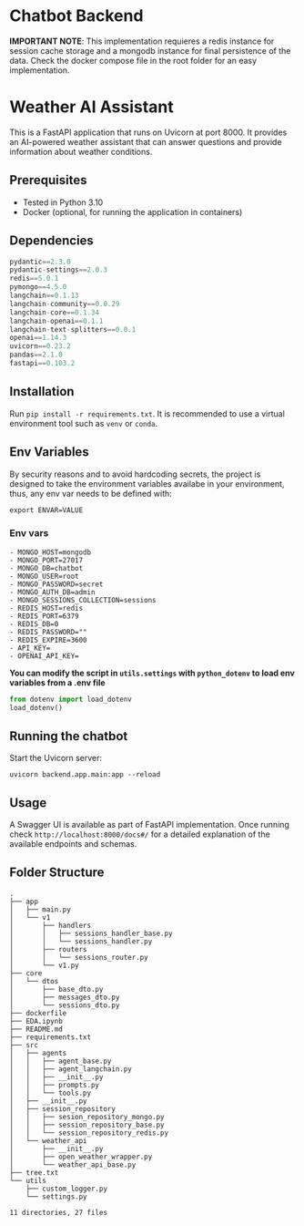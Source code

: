 # Chatbot Backend

**IMPORTANT NOTE**: This implementation requieres a redis instance for session cache storage and a mongodb instance for final persistence of the data. Check the docker compose file in the root folder for an easy implementation.

# Weather AI Assistant

This is a FastAPI application that runs on Uvicorn at port 8000. It provides an AI-powered weather assistant that can answer questions and provide information about weather conditions.

## Prerequisites

- Tested in Python 3.10
- Docker (optional, for running the application in containers)

## Dependencies
```python
pydantic==2.3.0
pydantic-settings==2.0.3
redis==5.0.1
pymongo==4.5.0
langchain==0.1.13
langchain-community==0.0.29
langchain-core==0.1.34
langchain-openai==0.1.1
langchain-text-splitters==0.0.1
openai==1.14.3
uvicorn==0.23.2
pandas==2.1.0
fastapi==0.103.2
```
## Installation

Run `pip install -r requirements.txt`. It is recommended to use a virtual environment tool such as `venv` or `conda`.

## Env Variables

By security reasons and to avoid hardcoding secrets, the project is designed to take the environment variables availabe in your environment, thus, any env var needs to be defined with:

```cmd
export ENVAR=VALUE
```
### Env vars
```
- MONGO_HOST=mongodb
- MONGO_PORT=27017
- MONGO_DB=chatbot
- MONGO_USER=root
- MONGO_PASSWORD=secret
- MONGO_AUTH_DB=admin
- MONGO_SESSIONS_COLLECTION=sessions
- REDIS_HOST=redis
- REDIS_PORT=6379
- REDIS_DB=0
- REDIS_PASSWORD=""
- REDIS_EXPIRE=3600
- API_KEY=
- OPENAI_API_KEY=
```

**You can modify the script in `utils.settings` with `python_dotenv` to load env variables from a .env file**

```python
from dotenv import load_dotenv
load_dotenv()
```
## Running the chatbot

Start the Uvicorn server:

`uvicorn backend.app.main:app --reload`


## Usage
A Swagger UI is available as part of FastAPI implementation. Once running check `http://localhost:8000/docs#/` for a detailed explanation of the available endpoints and schemas.


## Folder Structure

```
.
├── app
│   ├── main.py
│   └── v1
│       ├── handlers
│       │   ├── sessions_handler_base.py
│       │   └── sessions_handler.py
│       ├── routers
│       │   └── sessions_router.py
│       └── v1.py
├── core
│   └── dtos
│       ├── base_dto.py
│       ├── messages_dto.py
│       └── sessions_dto.py
├── dockerfile
├── EDA.ipynb
├── README.md
├── requirements.txt
├── src
│   ├── agents
│   │   ├── agent_base.py
│   │   ├── agent_langchain.py
│   │   ├── __init__.py
│   │   ├── prompts.py
│   │   └── tools.py
│   ├── __init__.py
│   ├── session_repository
│   │   ├── sesion_repository_mongo.py
│   │   ├── session_repository_base.py
│   │   └── session_repository_redis.py
│   └── weather_api
│       ├── __init__.py
│       ├── open_weather_wrapper.py
│       └── weather_api_base.py
├── tree.txt
└── utils
    ├── custom_logger.py
    └── settings.py

11 directories, 27 files

```